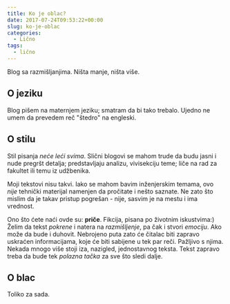 ```yaml
---
title: Ko je oblac?
date: 2017-07-24T09:53:22+00:00
slug: ko-je-oblac
categories:
  - Lično
tags:
  - lično
---
```


Blog sa razmišljanjima. Ništa manje, ništa više.

<!--more-->

## O jeziku

Blog pišem na maternjem jeziku; smatram da bi tako trebalo. Ujedno ne umem da prevedem reč "štedro" na engleski.

## O stilu

Stil pisanja _neće leći svima_. Slični blogovi se mahom trude da budu jasni i nude pregršt detalja; predstavljaju analizu, vivisekciju teme; liče na rad za fakultet ili temu iz udžbenika.

Moji tekstovi nisu takvi. Iako se mahom bavim inženjerskim temama, ovo _nije_ tehnički materijal namenjen da pročitate i nešto saznate. Ne zato što mislim da je takav pristup pogrešan - nije, sasvim je na mestu i ima vrednost.

Ono što ćete naći ovde su: **priče**. Fikcija, pisana po životnim iskustvima:) Želim da tekst _pokrene_ i natera na _razmišljenje_, pa čak i stvori _emociju_. Ako može da bude i duhovit. Nebrojeno puta zato će čitalac biti zapravo uskraćen informacijama, koje će biti sabijene u tek par reči. Pažljivo s njima. Nekada mnogo više stoji iza, nazigled, jednostavnog teksta. Tekst zapravo treba da bude tek _polazna tačka_ za sve što sledi dalje.

## O blac

Toliko za sada.

